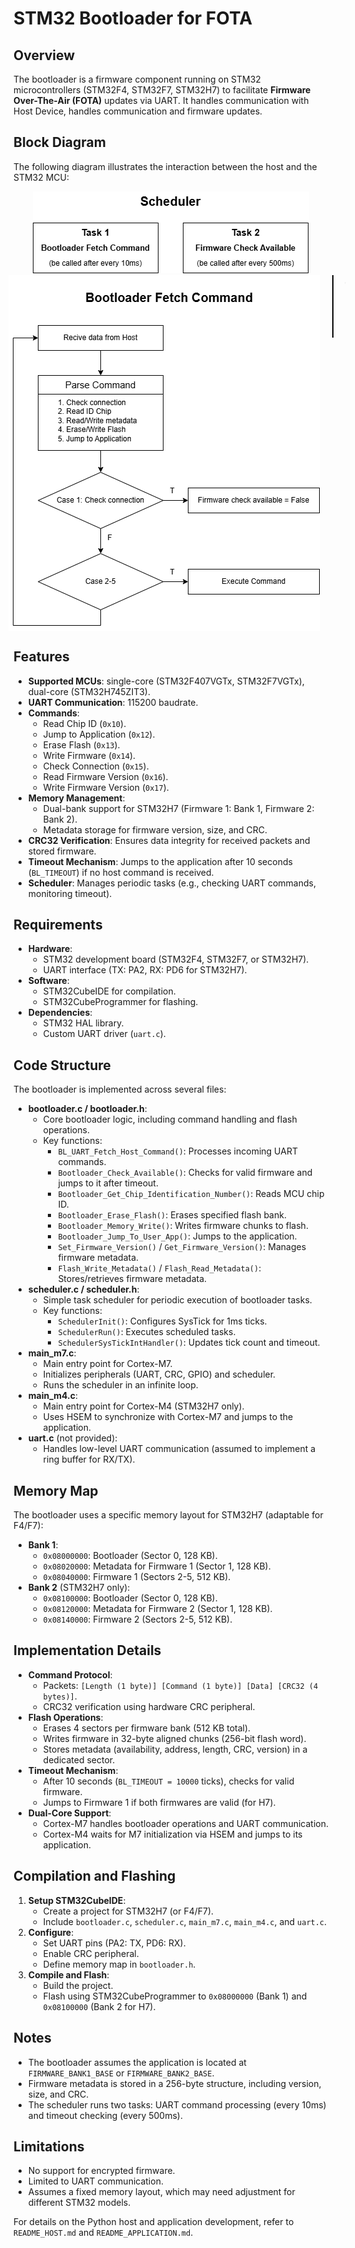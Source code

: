 # STM32 Bootloader for FOTA

## Overview
The bootloader is a firmware component running on STM32 microcontrollers (STM32F4, STM32F7, STM32H7) to facilitate **Firmware Over-The-Air (FOTA)** updates via UART. It handles communication with Host Device, handles communication and firmware updates.

## Block Diagram
The following diagram illustrates the interaction between the host and the STM32 MCU:

<div align="center">
  <img src="assets/bootloader_com_block.png" alt="Block Diagram Common"/>
  <div style="display: flex; justify-content: center;">
    <img src="assets/bootloader_task1_block.png" alt="Block Diagram for Bootloader Fetch Command" style="margin-right: 20px;"/>
    <vr style="height: 100px; width: 2px; background-color: black; border: none;"/>
    <img src="assets/bootloader_task2_block.png" alt="Block Diagram for Firmware Check Available" style="margin-left: 20px;"/>
  </div>
  
</div>

## Features
- **Supported MCUs**: single-core (STM32F407VGTx, STM32F7VGTx), dual-core (STM32H745ZIT3).
- **UART Communication**: 115200 baudrate.
- **Commands**:
  - Read Chip ID (`0x10`).
  - Jump to Application (`0x12`).
  - Erase Flash (`0x13`).
  - Write Firmware (`0x14`).
  - Check Connection (`0x15`).
  - Read Firmware Version (`0x16`).
  - Write Firmware Version (`0x17`).
- **Memory Management**:
  - Dual-bank support for STM32H7 (Firmware 1: Bank 1, Firmware 2: Bank 2).
  - Metadata storage for firmware version, size, and CRC.
- **CRC32 Verification**: Ensures data integrity for received packets and stored firmware.
- **Timeout Mechanism**: Jumps to the application after 10 seconds (`BL_TIMEOUT`) if no host command is received.
- **Scheduler**: Manages periodic tasks (e.g., checking UART commands, monitoring timeout).

## Requirements
- **Hardware**:
  - STM32 development board (STM32F4, STM32F7, or STM32H7).
  - UART interface (TX: PA2, RX: PD6 for STM32H7).
- **Software**:
  - STM32CubeIDE for compilation.
  - STM32CubeProgrammer for flashing.
- **Dependencies**:
  - STM32 HAL library.
  - Custom UART driver (`uart.c`).

## Code Structure
The bootloader is implemented across several files:

- **bootloader.c / bootloader.h**:
  - Core bootloader logic, including command handling and flash operations.
  - Key functions:
    - `BL_UART_Fetch_Host_Command()`: Processes incoming UART commands.
    - `Bootloader_Check_Available()`: Checks for valid firmware and jumps to it after timeout.
    - `Bootloader_Get_Chip_Identification_Number()`: Reads MCU chip ID.
    - `Bootloader_Erase_Flash()`: Erases specified flash bank.
    - `Bootloader_Memory_Write()`: Writes firmware chunks to flash.
    - `Bootloader_Jump_To_User_App()`: Jumps to the application.
    - `Set_Firmware_Version()` / `Get_Firmware_Version()`: Manages firmware metadata.
    - `Flash_Write_Metadata()` / `Flash_Read_Metadata()`: Stores/retrieves firmware metadata.
- **scheduler.c / scheduler.h**:
  - Simple task scheduler for periodic execution of bootloader tasks.
  - Key functions:
    - `SchedulerInit()`: Configures SysTick for 1ms ticks.
    - `SchedulerRun()`: Executes scheduled tasks.
    - `SchedulerSysTickIntHandler()`: Updates tick count and timeout.
- **main_m7.c**:
  - Main entry point for Cortex-M7.
  - Initializes peripherals (UART, CRC, GPIO) and scheduler.
  - Runs the scheduler in an infinite loop.
- **main_m4.c**:
  - Main entry point for Cortex-M4 (STM32H7 only).
  - Uses HSEM to synchronize with Cortex-M7 and jumps to the application.
- **uart.c** (not provided):
  - Handles low-level UART communication (assumed to implement a ring buffer for RX/TX).

## Memory Map
The bootloader uses a specific memory layout for STM32H7 (adaptable for F4/F7):

- **Bank 1**:
  - `0x08000000`: Bootloader (Sector 0, 128 KB).
  - `0x08020000`: Metadata for Firmware 1 (Sector 1, 128 KB).
  - `0x08040000`: Firmware 1 (Sectors 2-5, 512 KB).
- **Bank 2** (STM32H7 only):
  - `0x08100000`: Bootloader (Sector 0, 128 KB).
  - `0x08120000`: Metadata for Firmware 2 (Sector 1, 128 KB).
  - `0x08140000`: Firmware 2 (Sectors 2-5, 512 KB).

## Implementation Details
- **Command Protocol**:
  - Packets: `[Length (1 byte)] [Command (1 byte)] [Data] [CRC32 (4 bytes)]`.
  - CRC32 verification using hardware CRC peripheral.
- **Flash Operations**:
  - Erases 4 sectors per firmware bank (512 KB total).
  - Writes firmware in 32-byte aligned chunks (256-bit flash word).
  - Stores metadata (availability, address, length, CRC, version) in a dedicated sector.
- **Timeout Mechanism**:
  - After 10 seconds (`BL_TIMEOUT = 10000` ticks), checks for valid firmware.
  - Jumps to Firmware 1 if both firmwares are valid (for H7).
- **Dual-Core Support**:
  - Cortex-M7 handles bootloader operations and UART communication.
  - Cortex-M4 waits for M7 initialization via HSEM and jumps to its application.

## Compilation and Flashing
1. **Setup STM32CubeIDE**:
   - Create a project for STM32H7 (or F4/F7).
   - Include `bootloader.c`, `scheduler.c`, `main_m7.c`, `main_m4.c`, and `uart.c`.
2. **Configure**:
   - Set UART pins (PA2: TX, PD6: RX).
   - Enable CRC peripheral.
   - Define memory map in `bootloader.h`.
3. **Compile and Flash**:
   - Build the project.
   - Flash using STM32CubeProgrammer to `0x08000000` (Bank 1) and `0x08100000` (Bank 2 for H7).

## Notes
- The bootloader assumes the application is located at `FIRMWARE_BANK1_BASE` or `FIRMWARE_BANK2_BASE`.
- Firmware metadata is stored in a 256-byte structure, including version, size, and CRC.
- The scheduler runs two tasks: UART command processing (every 10ms) and timeout checking (every 500ms).

## Limitations
- No support for encrypted firmware.
- Limited to UART communication.
- Assumes a fixed memory layout, which may need adjustment for different STM32 models.

For details on the Python host and application development, refer to `README_HOST.md` and `README_APPLICATION.md`.